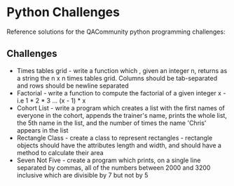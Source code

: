 # Python Challenges

Reference solutions for the QACommunity python programming challenges:

## Challenges
* Times tables grid - write a function which , given an integer n, returns as a string the n x n times tables grid. Columns should be tab-separated and rows should be newline separated
* Factorial - write a function to compute the factorial of a given integer x - i.e 1 * 2 * 3 ... (x - 1) * x
* Cohort List - write a program which creates a list with the first names of everyone in the cohort, appends the trainer's name, prints the whole list, the 5th name in the list, and the number of times the name 'Chris' appears in the list
* Rectangle Class - create a class to represent rectangles - rectangle objects should have the attributes length and width, and should have a method to calculate their area
* Seven Not Five - create a program which prints, on a single line separated by commas, all of the numbers between 2000 and 3200 inclusive which are divisible by 7 but not by 5